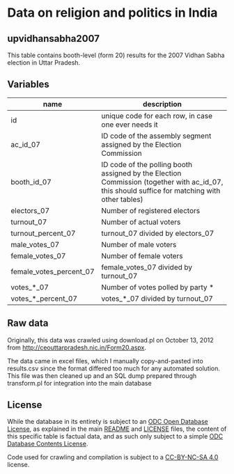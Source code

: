 # Data on religion and politics in India 

## upvidhansabha2007

This table contains booth-level (form 20) results for the 2007 Vidhan Sabha election in Uttar Pradesh.

## Variables

name | description
--- | ---
id | unique code for each row, in case one ever needs it
ac_id_07 | ID code of the assembly segment assigned by the Election Commission
booth_id_07 | ID code of the polling booth assigned by the Election Commission (together with ac_id_07, this should suffice for matching with other tables)
electors_07 | Number of registered electors
turnout_07 | Number of actual voters
turnout_percent_07 | turnout_07 divided by electors_07
male_votes_07 | Number of male voters
female_votes_07 | Number of female voters
female_votes_percent_07 | female_votes_07 divided by turnout_07
votes_*_07 | Number of votes polled by party *
votes_*_percent_07 | votes_*_07 divided by turnout_07

## Raw data

Originally, this data was crawled using download.pl on October 13, 2012 from http://ceouttarpradesh.nic.in/Form20.aspx.

The data came in excel files, which I manually copy-and-pasted into results.csv since the format differed too much for any automated solution. This file was then cleaned up and an SQL dump prepared through transform.pl for integration into the main database

## License

While the database in its entirety is subject to an [ODC Open Database License](http://opendatacommons.org/licenses/odbl/), as explained in the main [README](https://github.com/raphael-susewind/india-religion-politics/blob/master/README.md) and [LICENSE](https://github.com/raphael-susewind/india-religion-politics/blob/master/LICENSE.md) files, the content of this specific table is factual data, and as such only subject to a simple [ODC Database Contents License](http://opendatacommons.org/licenses/dbcl/).

Code used for crawling and compilation is subject to a [CC-BY-NC-SA 4.0](https://creativecommons.org/licenses/by-nc-sa/4.0/) license.
